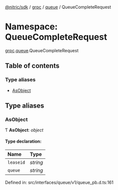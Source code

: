 [@nitric/sdk](../README.md) / [grpc](grpc.md) / [queue](grpc.queue.md) / QueueCompleteRequest

# Namespace: QueueCompleteRequest

[grpc](grpc.md).[queue](grpc.queue.md).QueueCompleteRequest

## Table of contents

### Type aliases

- [AsObject](grpc.queue.queuecompleterequest.md#asobject)

## Type aliases

### AsObject

Ƭ **AsObject**: *object*

#### Type declaration:

Name | Type |
:------ | :------ |
`leaseid` | *string* |
`queue` | *string* |

Defined in: src/interfaces/queue/v1/queue_pb.d.ts:161
